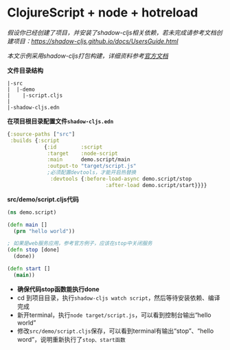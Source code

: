 # ClojureScript + node + hotreload

*假设你已经创建了项目，并安装了shadow-cljs相关依赖，若未完成请参考文档创建项目：https://shadow-cljs.github.io/docs/UsersGuide.html*

*本文示例采用shadow-cljs打包构建，详细资料参考[官方文档](https://shadow-cljs.github.io/docs/UsersGuide.html#target-node-script)*

**文件目录结构**
```
|-src
|  |-demo
|    |-script.cljs
|
|-shadow-cljs.edn
```

**在项目根目录配置文件`shadow-cljs.edn`**
```clojure
{:source-paths ["src"]
 :builds {:script
            {:id        :script
             :target    :node-script
             :main      demo.script/main
             :output-to "target/script.js"
             ;必须配置devtools，才能开启热替换
              :devtools {:before-load-async demo.script/stop
                                :after-load demo.script/start}}}}
```

**src/demo/script.cljs代码**
```clojure
(ns demo.script)

(defn main []
  (prn "hello world"))

; 如果是web服务应用，参考官方例子，应该在stop中关闭服务
(defn stop [done]
  (done))

(defn start []
  (main))
```

* **确保代码stop函数能执行done**
* cd 到项目目录，执行`shadow-cljs watch script`，然后等待安装依赖、编译完成
* 新开terminal，执行`node target/script.js`，可以看到控制台输出“hello world”
* 修改`src/demo/script.cljs`保存，可以看到terminal有输出“stop”、“hello word”，说明重新执行了`stop、start函数`
